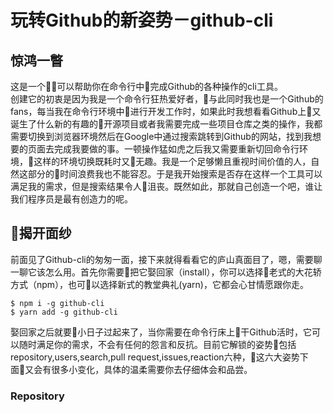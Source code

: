 # 玩转Github的新姿势－github-cli  

## 惊鸿一瞥
这是一个可以帮助你在命令行中完成Github的各种操作的cli工具。  
创建它的初衷是因为我是一个命令行狂热爱好者，与此同时我也是一个Github的fans，每当我在命令行环境中进行开发工作时，如果此时我想看看Github上又诞生了什么新的有趣的开源项目或者我需要完成一些项目仓库之类的操作，我都需要切换到浏览器环境然后在Google中通过搜索跳转到Github的网站，找到我想要的页面去完成我要做的事。一顿操作猛如虎之后我又需要重新切回命令行环境，这样的环境切换既耗时又无趣。我是一个足够懒且重视时间价值的人，自然这部分的时间浪费我也不能容忍。于是我开始搜索是否存在这样一个工具可以满足我的需求，但是搜索结果令人沮丧。既然如此，那就自己创造一个吧，谁让我们程序员是最有创造力的呢。  
## 揭开面纱  
前面见了Github-cli的匆匆一面，接下来就得看看它的庐山真面目了，嗯，需要聊一聊它该怎么用。首先你需要把它娶回家（install），你可以选择老式的大花轿方式（npm），也可以选择新式的教堂典礼(yarn)，它都会心甘情愿跟你走。  
```
$ npm i -g github-cli
$ yarn add -g github-cli
```  
娶回家之后就要小日子过起来了，当你需要在命令行床上干Github活时，它可以随时满足你的需求，不会有任何的怨言和反抗。目前它解锁的姿势包括repository,users,search,pull request,issues,reaction六种，这六大姿势下面又会有很多小变化，具体的温柔需要你去仔细体会和品尝。  
### Repository